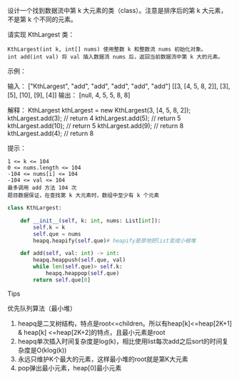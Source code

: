 设计一个找到数据流中第 k 大元素的类（class）。注意是排序后的第 k 大元素，不是第 k 个不同的元素。

请实现 KthLargest 类：

    KthLargest(int k, int[] nums) 使用整数 k 和整数流 nums 初始化对象。
    int add(int val) 将 val 插入数据流 nums 后，返回当前数据流中第 k 大的元素。

 




示例：

输入：
["KthLargest", "add", "add", "add", "add", "add"]
[[3, [4, 5, 8, 2]], [3], [5], [10], [9], [4]]
输出：
[null, 4, 5, 5, 8, 8]

解释：
KthLargest kthLargest = new KthLargest(3, [4, 5, 8, 2]);
kthLargest.add(3);   // return 4
kthLargest.add(5);   // return 5
kthLargest.add(10);  // return 5
kthLargest.add(9);   // return 8
kthLargest.add(4);   // return 8


提示：

    1 <= k <= 104
    0 <= nums.length <= 104
    -104 <= nums[i] <= 104
    -104 <= val <= 104
    最多调用 add 方法 104 次
    题目数据保证，在查找第 k 大元素时，数组中至少有 k 个元素



```python
class KthLargest:

    def __init__(self, k: int, nums: List[int]):
        self.k = k 
        self.que = nums
        heapq.heapify(self.que)# heapify是原地把list变成小根堆

    def add(self, val: int) -> int:
        heapq.heappush(self.que, val)
        while len(self.que)> self.k:
            heapq.heappop(self.que)
        return self.que[0]
```



Tips 

优先队列算法（最小堆）

1. heapq是二叉树结构，特点是root<=children。所以有heap[k]<=heap[2K+1] & heap[k] <=heap[2K+2]的特点，且最小元素是root
2. heapq单次插入时间复杂度是log(k)，相比使用list每次add之后sort的时间复杂度是O(klog(k))
3. 永远只维护K个最大的元素，这样最小堆的root就是第K大元素
3. pop弹出最小元素，heap[0]最小元素





